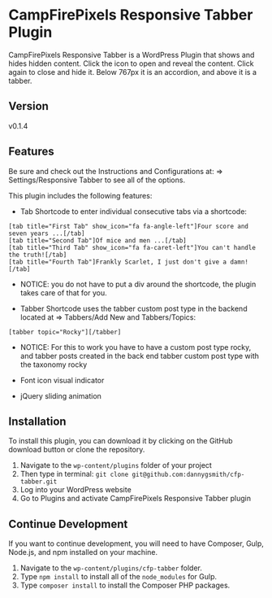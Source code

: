 # CampFirePixels Responsive Tabber Plugin

CampFirePixels Responsive Tabber is a WordPress Plugin that shows and hides hidden content.  Click the icon to open and reveal the content. Click again to close and hide it. Below 767px it is an accordion, and above it is a tabber.

## Version
v0.1.4

## Features

Be sure and check out the Instructions and Configurations at:
   => Settings/Responsive Tabber to see all of the options.

This plugin includes the following features:

- Tab Shortcode to enter individual consecutive tabs via a shortcode: 
```
[tab title="First Tab" show_icon="fa fa-angle-left"]Four score and seven years ...[/tab]
[tab title="Second Tab"]Of mice and men ...[/tab]
[tab title="Third Tab" show_icon="fa fa-caret-left"]You can't handle the truth![/tab]
[tab title="Fourth Tab"]Frankly Scarlet, I just don't give a damn![/tab]
```
- NOTICE: you do not have to put a div around the shortcode, the plugin takes care of that for you.

- Tabber Shortcode uses the tabber custom post type in the backend located at => Tabbers/Add New and Tabbers/Topics: 

```
[tabber topic="Rocky"][/tabber]
```
- NOTICE: For this to work you have to have a custom post type rocky, and tabber posts created in the back end tabber custom post type with the taxonomy rocky


- Font icon visual indicator
- jQuery sliding animation

## Installation

To install this plugin, you can download it by clicking on the GitHub download button or clone the repository.

1. Navigate to the `wp-content/plugins` folder of your project
2. Then type in terminal: `git clone git@github.com:dannygsmith/cfp-tabber.git`
3. Log into your WordPress website
4. Go to Plugins and activate CampFirePixels Responsive Tabber plugin

## Continue Development
If you want to continue development, you will need to have Composer, Gulp, Node.js, and npm installed on your machine.  

1. Navigate to the `wp-content/plugins/cfp-tabber` folder.  
2. Type `npm install` to install all of the `node_modules` for Gulp.
3. Type `composer install` to install the Composer PHP packages.
